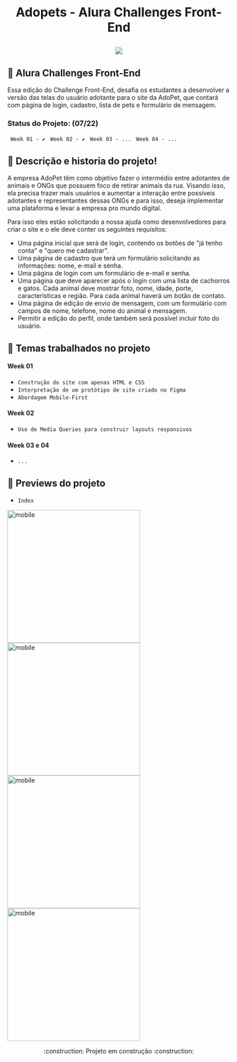 <h1 align="center">
  <p align="center">Adopets -  Alura Challenges Front-End</p>
  <a href="https://adopet-beryl.vercel.app/"><img src="https://i.imgur.com/yoWxPwX.jpg"></a>
</h1>

## 🎯 Alura Challenges Front-End
<p>Essa edição do Challenge Front-End, desafia os estudantes a desenvolver a versão das telas do usuário adotante para o site da AdoPet, que contará com página de login, cadastro, lista de pets e formulário de mensagem.</p>

### Status do Projeto:  (07/22)

`` Week 01 - ✔️``
`` Week 02 - ✔️``
`` Week 03 - ...``
`` Week 04 - ...``

## :bookmark_tabs: Descrição e historia do projeto!

<p>A empresa AdoPet têm como objetivo fazer o intermédio entre adotantes de animais e ONGs que possuem foco de retirar animais da rua. Visando isso, ela precisa trazer mais usuários e aumentar a interação entre possíveis adotantes e representantes dessas ONGs e para isso, deseja implementar uma plataforma e levar a empresa pro mundo digital.</p>

<p>Para isso eles estão solicitando a nossa ajuda como desenvolvedores para criar o site e o ele deve conter os seguintes requisitos:</p>

- Uma página inicial que será de login, contendo os botões de "já tenho conta" e "quero me cadastrar".
- Uma página de cadastro que terá um formulário solicitando as informações: nome, e-mail e senha.
- Uma página de login com um formulário de e-mail e senha.
- Uma página que deve aparecer após o login com uma lista de cachorros e gatos. Cada animal deve mostrar foto, nome, idade, porte, características e região. Para cada animal haverá um botão de contato.
- Uma página de edição de envio de mensagem, com um formulário com campos de nome, telefone, nome do animal e mensagem.
- Permitir a edição do perfil, onde também será possível incluir foto do usuário.


## :blue_book: Temas trabalhados no projeto
#### Week 01
- ``Construção do site com apenas HTML e CSS``
- ``Interpretação de um protótipo de site criado no Figma``
- ``Abordagem Mobile-First``

#### Week 02
- ``Uso de Media Queries para construir layouts responsivos``

#### Week 03 e 04
- ``...``

## :hammer: Previews do projeto

- `Index`

<img src="https://i.imgur.com/ZUxBOtH.png" alt="mobile" height=300/>
<img src="https://i.imgur.com/OIJto0z.png" alt="mobile" height=300/>
<img src="https://i.imgur.com/zvJT2ZP.png" alt="mobile" height=300/> 
<img src="https://i.imgur.com/cjeerlq.png" alt="mobile" height=300/>

<p align="center">:construction: Projeto em construção :construction:</p> 
